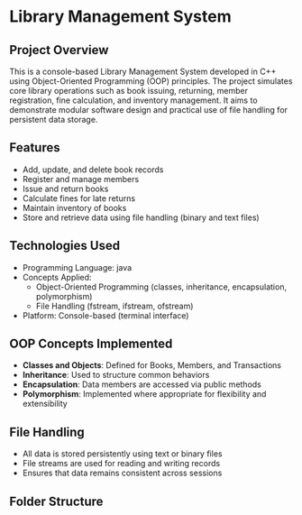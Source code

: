 # Library Management System

## Project Overview

This is a console-based Library Management System developed in C++ using Object-Oriented Programming (OOP) principles. The project simulates core library operations such as book issuing, returning, member registration, fine calculation, and inventory management. It aims to demonstrate modular software design and practical use of file handling for persistent data storage.

## Features

- Add, update, and delete book records
- Register and manage members
- Issue and return books
- Calculate fines for late returns
- Maintain inventory of books
- Store and retrieve data using file handling (binary and text files)

## Technologies Used

- Programming Language: java
- Concepts Applied: 
  - Object-Oriented Programming (classes, inheritance, encapsulation, polymorphism)
  - File Handling (fstream, ifstream, ofstream)
- Platform: Console-based (terminal interface)

## OOP Concepts Implemented

- **Classes and Objects**: Defined for Books, Members, and Transactions
- **Inheritance**: Used to structure common behaviors
- **Encapsulation**: Data members are accessed via public methods
- **Polymorphism**: Implemented where appropriate for flexibility and extensibility

## File Handling

- All data is stored persistently using text or binary files
- File streams are used for reading and writing records
- Ensures that data remains consistent across sessions

## Folder Structure

